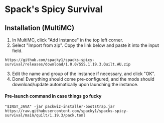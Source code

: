 # Spack's Spicy Survival

## Installation (MultiMC)
1. In MultiMC, click "Add Instance" in the top left corner.
2. Select "Import from zip". Copy the link below and paste it into the input field.
```
https://github.com/spacky1/spacks-spicy-survival/releases/download/1.0.0/SSS.1.19.3.Quilt.AU.zip
```
3. Edit the name and group of the instance if necessary, and click "OK".
4. Done! Everything should come pre-configured, and the mods should download/update automatically upon launching the instance.

#### Pre-launch command in case things go fucky

```"$INST_JAVA" -jar packwiz-installer-bootstrap.jar https://raw.githubusercontent.com/spacky1/spacks-spicy-survival/main/quilt/1.19.3/pack.toml```
